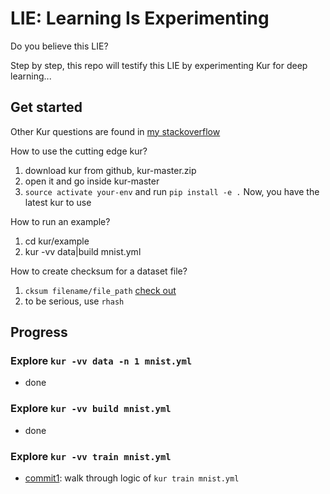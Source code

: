 # LIE: Learning Is Experimenting 

Do you believe this LIE?

Step by step, this repo will testify this LIE by experimenting Kur for deep learning...

## Get started 
Other Kur questions are found in [my stackoverflow](http://stackoverflow.com/users/4333609/daniel?tab=questions) 

How to use the cutting edge kur?
1. download kur from github, kur-master.zip
2. open it and go inside kur-master
3. `source activate your-env` and run `pip install -e .`
Now, you have the latest kur to use 

How to run an example?
1. cd kur/example
2. kur -vv data|build mnist.yml

How to create checksum for a dataset file?
1. `cksum filename/file_path` [check out](http://www.computerhope.com/unix/ucksum.htm)
2. to be serious, use `rhash`

## Progress
### Explore `kur -vv data -n 1 mnist.yml` 
- done 

### Explore `kur -vv build mnist.yml` 
- done 

### Explore `kur -vv train mnist.yml`
- [commit1](https://github.com/EmbraceLife/LIE/commit/a0b95951cab0dc98f5653f612589c8c2c9791e59): walk through logic of `kur train mnist.yml`
